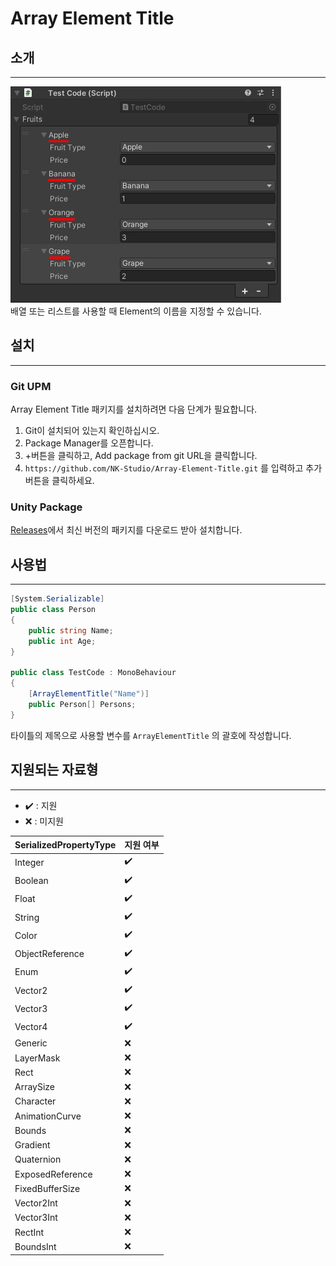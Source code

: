 # Array Element Title
## 소개
- - -

![Image.png](Image%2FImage.png)  
배열 또는 리스트를 사용할 때 Element의 이름을 지정할 수 있습니다.

## 설치
- - -
### Git UPM
Array Element Title 패키지를 설치하려면 다음 단계가 필요합니다.
1. Git이 설치되어 있는지 확인하십시오.
2. Package Manager를 오픈합니다.
3. +버튼을 클릭하고, Add package from git URL을 클릭합니다.
4. `https://github.com/NK-Studio/Array-Element-Title.git` 를 입력하고 추가 버튼을 클릭하세요.
   
### Unity Package
[Releases](https://github.com/NK-Studio/Array-Element-Title/releases)에서 최신 버전의 패키지를 다운로드 받아 설치합니다.
## 사용법
- - -
```cs
[System.Serializable]
public class Person
{
    public string Name;
    public int Age;
}

public class TestCode : MonoBehaviour
{
    [ArrayElementTitle("Name")]
    public Person[] Persons;
}
```
타이틀의 제목으로 사용할 변수를 `ArrayElementTitle` 의 괄호에 작성합니다.

## 지원되는 자료형
- - -  
 - ✔️ : 지원
 - ❌ : 미지원

| SerializedPropertyType | 지원 여부 |
| ---------------------- |-------|
| Integer                | ✔️    |
| Boolean                | ✔️    |
| Float                  | ✔️    |
| String                 | ✔️    |
| Color                  | ✔️    |
| ObjectReference        | ✔️    |
| Enum                   | ✔️    |
| Vector2                | ✔️    |
| Vector3                | ✔️    |
| Vector4                | ✔️    |
| Generic                | ❌     |
| LayerMask              | ❌     |
| Rect                   | ❌     |
| ArraySize              | ❌     |
| Character              | ❌     |
| AnimationCurve         | ❌     |
| Bounds                 | ❌     |
| Gradient               | ❌     |
| Quaternion             | ❌     |
| ExposedReference       | ❌     |
| FixedBufferSize        | ❌     |
| Vector2Int             | ❌     |
| Vector3Int             | ❌     |
| RectInt                | ❌     |
| BoundsInt              | ❌     |